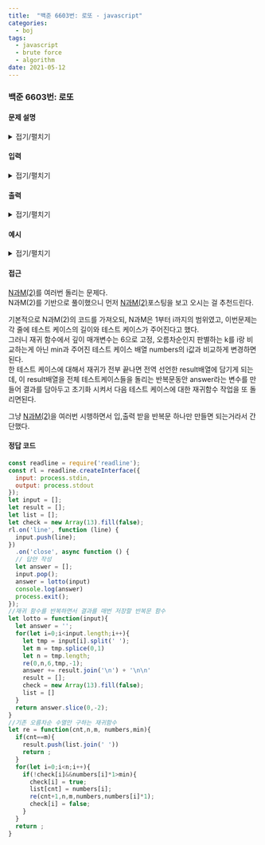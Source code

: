 ```yaml
---
title:  "백준 6603번: 로또 - javascript"
categories: 
  - boj
tags:
  - javascript
  - brute force
  - algorithm
date: 2021-05-12
---
```

### 백준 6603번: 로또


#### 문제 설명
<details markdown="1">
<summary>접기/펼치기</summary>

독일 로또는 {1, 2, ..., 49}에서 수 6개를 고른다.

로또 번호를 선택하는데 사용되는 가장 유명한 전략은 49가지 수 중 k(k>6)개의 수를 골라 집합 S를 만든 다음 그 수만 가지고 번호를 선택하는 것이다.

예를 들어, k=8, S={1,2,3,5,8,13,21,34}인 경우 이 집합 S에서 수를 고를 수 있는 경우의 수는 총 28가지이다. ([1,2,3,5,8,13], [1,2,3,5,8,21], [1,2,3,5,8,34], [1,2,3,5,13,21], ..., [3,5,8,13,21,34])

집합 S와 k가 주어졌을 때, 수를 고르는 모든 방법을 구하는 프로그램을 작성하시오.

 </details>

#### 입력
<details markdown="1">
<summary>접기/펼치기</summary>
입력은 여러 개의 테스트 케이스로 이루어져 있다. 각 테스트 케이스는 한 줄로 이루어져 있다. 첫 번째 수는 k (6 < k < 13)이고, 다음 k개 수는 집합 S에 포함되는 수이다. S의 원소는 오름차순으로 주어진다.

입력의 마지막 줄에는 0이 하나 주어진다. 
 </details>

#### 출력
<details markdown="1">
<summary>접기/펼치기</summary>
각 테스트 케이스마다 수를 고르는 모든 방법을 출력한다. 이때, 사전 순으로 출력한다.

각 테스트 케이스 사이에는 빈 줄을 하나 출력한다.
</details>

#### 예시   
<details markdown="1">
<summary>접기/펼치기</summary>

```js
입력
7 1 2 3 4 5 6 7
8 1 2 3 5 8 13 21 34
0
```   

```js
출력
1 2 3 4 5 6
1 2 3 4 5 7
1 2 3 4 6 7
1 2 3 5 6 7
1 2 4 5 6 7
1 3 4 5 6 7
2 3 4 5 6 7

1 2 3 5 8 13
1 2 3 5 8 21
1 2 3 5 8 34
1 2 3 5 13 21
1 2 3 5 13 34
1 2 3 5 21 34
1 2 3 8 13 21
1 2 3 8 13 34
1 2 3 8 21 34
1 2 3 13 21 34
1 2 5 8 13 21
1 2 5 8 13 34
1 2 5 8 21 34
1 2 5 13 21 34
1 2 8 13 21 34
1 3 5 8 13 21
1 3 5 8 13 34
1 3 5 8 21 34
1 3 5 13 21 34
1 3 8 13 21 34
1 5 8 13 21 34
2 3 5 8 13 21
2 3 5 8 13 34
2 3 5 8 21 34
2 3 5 13 21 34
2 3 8 13 21 34
2 5 8 13 21 34
3 5 8 13 21 34
```

</details>

#### 접근   
[N과M(2)](../1-15650)를 여러번 돌리는 문제다.   
N과M(2)를 기반으로 풀이했으니 먼저 [N과M(2)](1-15650)포스팅을 보고 오시는 걸 추천드린다.   

기본적으로 N과M(2)의 코드를 가져오되, N과M은 1부터 i까지의 범위였고, 이번문제는 각 줄에 테스트 케이스의 길이와 테스트 케이스가 주어진다고 했다.   
그러니 재귀 함수에서 깊이 매개변수는 6으로 고정, 오름차순인지 판별하는 k를 i랑 비교하는게 아닌 min과 주어진 테스트 케이스 배열 numbers의 i값과 비교하게 변경하면된다.   
한 테스트 케이스에 대해서 재귀가 전부 끝나면 전역 선언한 result배열에 담기게 되는데, 이 result배열을 전체 테스트케이스들을 돌리는 반복문동안 answer라는 변수를 만들어 결과를 담아두고 초기화 시켜서 다음 테스트 케이스에 대한 재귀함수 작업을 또 돌리면된다.   

그냥 [N과M(2)](1-15650)을 여러번 시행하면서 입,출력 받을 반복문 하나만 만들면 되는거라서 간단했다.



#### 정답 코드
```js
const readline = require('readline');
const rl = readline.createInterface({
  input: process.stdin,
  output: process.stdout
});
let input = [];
let result = [];
let list = [];
let check = new Array(13).fill(false);
rl.on('line', function (line) {
  input.push(line);
})
  .on('close', async function () {
  // 답안 작성
  let answer = [];  
  input.pop(); 
  answer = lotto(input)  
  console.log(answer)
  process.exit();
});
//재귀 함수를 반복하면서 결과를 매번 저장할 반복문 함수
let lotto = function(input){
  let answer = '';
  for(let i=0;i<input.length;i++){
    let tmp = input[i].split(' ');
    let m = tmp.splice(0,1)
    let n = tmp.length;
    re(0,n,6,tmp,-1);
    answer += result.join('\n') + '\n\n'    
    result = [];
    check = new Array(13).fill(false);
    list = []
  }  
  return answer.slice(0,-2);
}
//기존 오름차순 수열만 구하는 재귀함수
let re = function(cnt,n,m, numbers,min){
  if(cnt==m){
    result.push(list.join(' '))
    return ;
  }
  for(let i=0;i<n;i++){
    if(!check[i]&&numbers[i]*1>min){
      check[i] = true;
      list[cnt] = numbers[i];
      re(cnt+1,n,m,numbers,numbers[i]*1);
      check[i] = false;
    }
  }
  return ;
}
```
